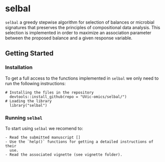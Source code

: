 # selbal

`selbal` a greedy stepwise algorithm for selection of balances or microbial signatures
that preserves the principles of compositional data analysis. This selection is 
implemented in order to maximize an association parameter between the proposed
balance and a given response variable.

## Getting Started


### Installation

To get a full access to the functions implemented in `selbal` we only need to run 
the following instructions:

```
# Installing the files in the repository
  devtools::install_github(repo = "UVic-omics/selbal/")
# Loading the library
  library("selbal")
```

### Running `selbal`

To start using `selbal` we recomend to:

	- Read the submitted manuscript []
	- Use the `help()` functions for getting a detailed instructions of their
	  use.
	- Read the associated vignette (see vignette folder).






